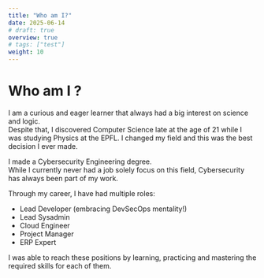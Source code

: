 ```yaml
---
title: "Who am I?"
date: 2025-06-14
# draft: true
overview: true
# tags: ["test"]
weight: 10
---
```


# Who am I ?

I am a curious and eager learner that always had a big interest on science and logic.  
Despite that, I discovered Computer Science late at the age of 21 while I was studying Physics at the EPFL. I changed my field and this was the best decision I ever made.  

I made a Cybersecurity Engineering degree.  
While I currently never had a job solely focus on this field, Cybersecurity has always been part of my work.

Through my career, I have had multiple roles:
- Lead Developer (embracing DevSecOps mentality!)
- Lead Sysadmin
- Cloud Engineer
- Project Manager
- ERP Expert

I was able to reach these positions by learning, practicing and mastering the required skills for each of them.  
